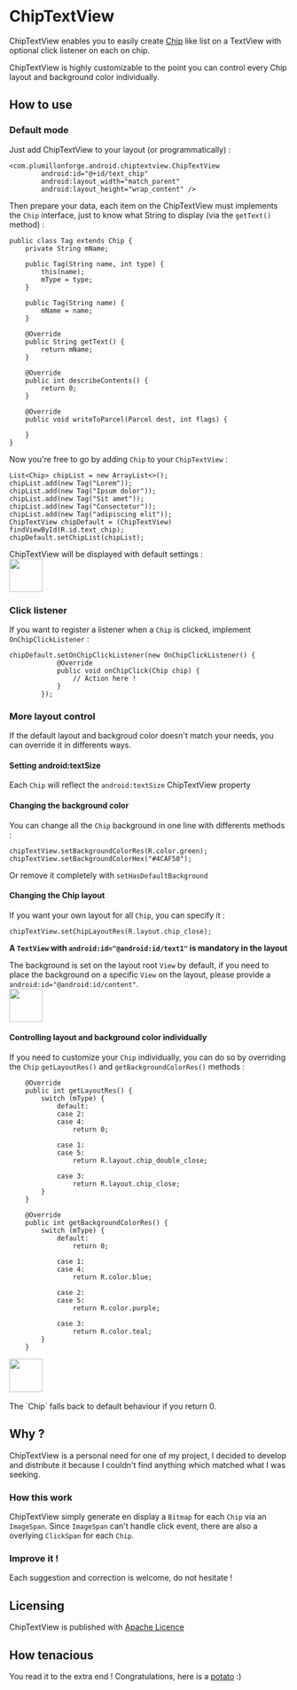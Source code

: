 # ChipTextView
ChipTextView enables you to easily create [Chip](http://www.google.fr/design/spec/components/chips.html) like list on a TextView with optional click listener on each on chip.

ChipTextView is highly customizable to the point you can control every Chip layout and background color individually.

## How to use
### Default mode
Just add ChipTextView to your layout (or programmatically) :
```
<com.plumillonforge.android.chiptextview.ChipTextView
        android:id="@+id/text_chip"
        android:layout_width="match_parent"
        android:layout_height="wrap_content" />
```

Then prepare your data, each item on the ChipTextView must implements the `Chip` interface, just to know what String to display (via the `getText()` method) :
```
public class Tag extends Chip {
    private String mName;

    public Tag(String name, int type) {
        this(name);
        mType = type;
    }

    public Tag(String name) {
        mName = name;
    }

    @Override
    public String getText() {
        return mName;
    }
        
    @Override
    public int describeContents() {
        return 0;
    }

    @Override
    public void writeToParcel(Parcel dest, int flags) {

    }
}
```
Now you're free to go by adding `Chip` to your `ChipTextView` :
```
List<Chip> chipList = new ArrayList<>();
chipList.add(new Tag("Lorem"));
chipList.add(new Tag("Ipsum dolor"));
chipList.add(new Tag("Sit amet"));
chipList.add(new Tag("Consectetur"));
chipList.add(new Tag("adipiscing elit"));
ChipTextView chipDefault = (ChipTextView) findViewById(R.id.text_chip);
chipDefault.setChipList(chipList);
```
ChipTextView will be displayed with default settings :
<br />
<img src="https://raw.githubusercontent.com/Plumillon/ChipTextView/master/readme/default.png" height="60px" />

### Click listener
If you want to register a listener when a `Chip` is clicked, implement `OnChipClickListener` :
```
chipDefault.setOnChipClickListener(new OnChipClickListener() {
            @Override
            public void onChipClick(Chip chip) {
                // Action here !
            }
        });
```

### More layout control
If the default layout and backgroud color doesn't match your needs, you can override it in differents ways.

#### Setting android:textSize
Each `Chip` will reflect the `android:textSize` ChipTextView property

#### Changing the background color
You can change all the `Chip` background in one line with differents methods :
```
chipTextView.setBackgroundColorRes(R.color.green);
chipTextView.setBackgroundColorHex("#4CAF50");
```
Or remove it completely with `setHasDefaultBackground`

#### Changing the Chip layout
If you want your own layout for all `Chip`, you can specify it :
```
chipTextView.setChipLayoutRes(R.layout.chip_close);
```
**A `TextView` with `android:id="@android:id/text1"` is mandatory in the layout**

The background is set on the layout root `View` by default, if you need to place the background on a specific `View` on the layout, please provide a `android:id="@android:id/content"`.
<br />
<img src="https://raw.githubusercontent.com/Plumillon/ChipTextView/master/readme/control.png" height="60px" />

#### Controlling layout and  background color individually
If you need to customize your `Chip` individually, you can do so by overriding the `Chip` `getLayoutRes()` and `getBackgroundColorRes()` methods :
```
    @Override
    public int getLayoutRes() {
        switch (mType) {
            default:
            case 2:
            case 4:
                return 0;

            case 1:
            case 5:
                return R.layout.chip_double_close;

            case 3:
                return R.layout.chip_close;
        }
    }

    @Override
    public int getBackgroundColorRes() {
        switch (mType) {
            default:
                return 0;

            case 1:
            case 4:
                return R.color.blue;

            case 2:
            case 5:
                return R.color.purple;

            case 3:
                return R.color.teal;
        }
    }
```
<img src="https://raw.githubusercontent.com/Plumillon/ChipTextView/master/readme/custom.png" height="60px" />
<br />
<br />
The `Chip` falls back to default behaviour if you return 0.

## Why ?
ChipTextView is a personal need for one of my project, I decided to develop and distribute it because I couldn't find anything which matched what I was seeking.

### How this work
ChipTextView simply generate en display a `Bitmap` for each `Chip` via an `ImageSpan`. Since `ImageSpan` can't handle click event, there are also a overlying `ClickSpan` for each `Chip`.

### Improve it !
Each suggestion and correction is welcome, do not hesitate !

## Licensing
ChipTextView is published with [Apache Licence](http://www.apache.org/licenses/LICENSE-2.0)

## How tenacious
You read it to the extra end ! Congratulations, here is a [potato](https://raw.githubusercontent.com/Plumillon/ChipTextView/master/readme/potato.jpg) :)
